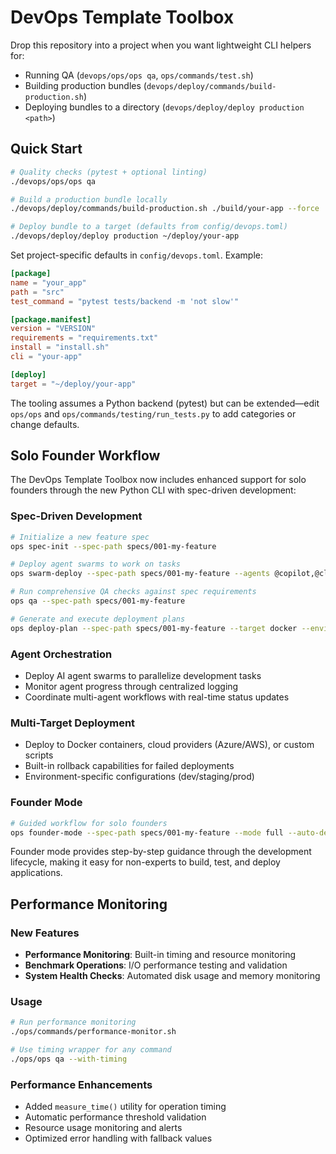 # DevOps Template Toolbox

Drop this repository into a project when you want lightweight CLI helpers for:

- Running QA (`devops/ops/ops qa`, `ops/commands/test.sh`)
- Building production bundles (`devops/deploy/commands/build-production.sh`)
- Deploying bundles to a directory (`devops/deploy/deploy production <path>`)

## Quick Start
```bash
# Quality checks (pytest + optional linting)
./devops/ops/ops qa

# Build a production bundle locally
./devops/deploy/commands/build-production.sh ./build/your-app --force

# Deploy bundle to a target (defaults from config/devops.toml)
./devops/deploy/deploy production ~/deploy/your-app
```

Set project-specific defaults in `config/devops.toml`. Example:
```toml
[package]
name = "your_app"
path = "src"
test_command = "pytest tests/backend -m 'not slow'"

[package.manifest]
version = "VERSION"
requirements = "requirements.txt"
install = "install.sh"
cli = "your-app"

[deploy]
target = "~/deploy/your-app"
```

The tooling assumes a Python backend (pytest) but can be extended—edit `ops/ops`
and `ops/commands/testing/run_tests.py` to add categories or change defaults.

## Solo Founder Workflow

The DevOps Template Toolbox now includes enhanced support for solo founders through the new Python CLI with spec-driven development:

### Spec-Driven Development
```bash
# Initialize a new feature spec
ops spec-init --spec-path specs/001-my-feature

# Deploy agent swarms to work on tasks
ops swarm-deploy --spec-path specs/001-my-feature --agents @copilot,@claude,@qwen

# Run comprehensive QA checks against spec requirements
ops qa --spec-path specs/001-my-feature

# Generate and execute deployment plans
ops deploy-plan --spec-path specs/001-my-feature --target docker --environment prod
```

### Agent Orchestration
- Deploy AI agent swarms to parallelize development tasks
- Monitor agent progress through centralized logging
- Coordinate multi-agent workflows with real-time status updates

### Multi-Target Deployment
- Deploy to Docker containers, cloud providers (Azure/AWS), or custom scripts
- Built-in rollback capabilities for failed deployments
- Environment-specific configurations (dev/staging/prod)

### Founder Mode
```bash
# Guided workflow for solo founders
ops founder-mode --spec-path specs/001-my-feature --mode full --auto-deploy
```

Founder mode provides step-by-step guidance through the development lifecycle, making it easy for non-experts to build, test, and deploy applications.

## Performance Monitoring

### New Features
- **Performance Monitoring**: Built-in timing and resource monitoring
- **Benchmark Operations**: I/O performance testing and validation
- **System Health Checks**: Automated disk usage and memory monitoring

### Usage
```bash
# Run performance monitoring
./ops/commands/performance-monitor.sh

# Use timing wrapper for any command
./ops/ops qa --with-timing
```

### Performance Enhancements
- Added `measure_time()` utility for operation timing
- Automatic performance threshold validation
- Resource usage monitoring and alerts
- Optimized error handling with fallback values
